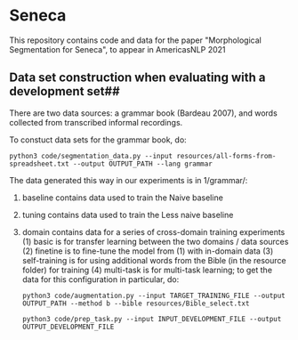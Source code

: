# Seneca
This repository contains code and data for the paper "Morphological Segmentation for Seneca", to appear in AmericasNLP 2021

## Data set construction when evaluating with a development set##
There are two data sources: a grammar book (Bardeau 2007), and words collected from transcribed informal recordings.

To constuct data sets for the grammar book, do:

```python3 code/segmentation_data.py --input resources/all-forms-from-spreadsheet.txt --output OUTPUT_PATH --lang grammar```

The data generated this way in our experiments is in 1/grammar/:
  1. baseline contains data used to train the Naive baseline
  2. tuning contains data used to train the Less naive baseline
  3. domain contains data for a series of cross-domain training experiments
  (1) basic is for transfer learning between the two domains / data sources
  (2) finetine is to fine-tune the model from (1) with in-domain data
  (3) self-training is for using additional words from the Bible (in the resource folder) for training
  (4) multi-task is for multi-task learning; to get the data for this configuration in particular, do:
  
      ```python3 code/augmentation.py --input TARGET_TRAINING_FILE --output OUTPUT_PATH --method b --bible resources/Bible_select.txt```
      
      ```python3 code/prep_task.py --input INPUT_DEVELOPMENT_FILE --output OUTPUT_DEVELOPMENT_FILE```
